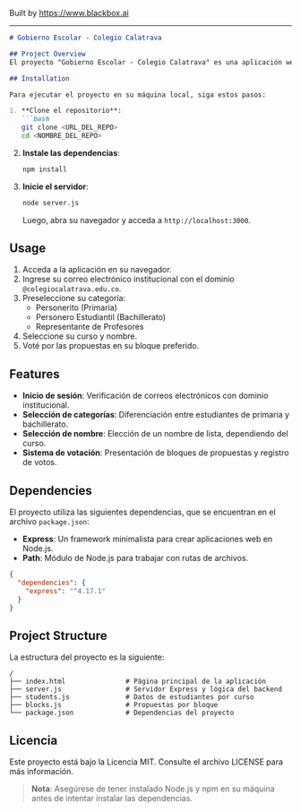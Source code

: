 
Built by https://www.blackbox.ai

---

```markdown
# Gobierno Escolar - Colegio Calatrava

## Project Overview
El proyecto "Gobierno Escolar - Colegio Calatrava" es una aplicación web que permite a los estudiantes y profesores del Colegio Calatrava participar en un proceso de votación para elegir propuestas y representantes. La aplicación incluye un sistema de inicio de sesión basado en correos electrónicos institucionales, la selección de categorías y cursos, y la votación sobre propuestas en diferentes bloques.

## Installation

Para ejecutar el proyecto en su máquina local, siga estos pasos:

1. **Clone el repositorio**:
   ```bash
   git clone <URL_DEL_REPO>
   cd <NOMBRE_DEL_REPO>
   ```

2. **Instale las dependencias**:
   ```bash
   npm install
   ```

3. **Inicie el servidor**:
   ```bash
   node server.js
   ```
   Luego, abra su navegador y acceda a `http://localhost:3000`.

## Usage

1. Acceda a la aplicación en su navegador.
2. Ingrese su correo electrónico institucional con el dominio `@colegiocalatrava.edu.co`.
3. Preseleccione su categoría:
   - Personerito (Primaria)
   - Personero Estudiantil (Bachillerato)
   - Representante de Profesores
4. Seleccione su curso y nombre.
5. Voté por las propuestas en su bloque preferido.

## Features
- **Inicio de sesión**: Verificación de correos electrónicos con dominio institucional.
- **Selección de categorías**: Diferenciación entre estudiantes de primaria y bachillerato.
- **Selección de nombre**: Elección de un nombre de lista, dependiendo del curso.
- **Sistema de votación**: Presentación de bloques de propuestas y registro de votos.

## Dependencies
El proyecto utiliza las siguientes dependencias, que se encuentran en el archivo `package.json`:

- **Express**: Un framework minimalista para crear aplicaciones web en Node.js.
- **Path**: Módulo de Node.js para trabajar con rutas de archivos.

```json
{
  "dependencies": {
    "express": "^4.17.1"
  }
}
```

## Project Structure
La estructura del proyecto es la siguiente:

```
/
├── index.html               # Página principal de la aplicación
├── server.js                # Servidor Express y lógica del backend
├── students.js              # Datos de estudiantes por curso
├── blocks.js                # Propuestas por bloque
└── package.json             # Dependencias del proyecto
```

## Licencia
Este proyecto está bajo la Licencia MIT. Consulte el archivo LICENSE para más información.

> **Nota**: Asegúrese de tener instalado Node.js y npm en su máquina antes de intentar instalar las dependencias.
```